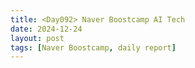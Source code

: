 ```yaml
---
title: <Day092> Naver Boostcamp AI Tech
date: 2024-12-24
layout: post
tags: [Naver Boostcamp, daily report]
---
```

